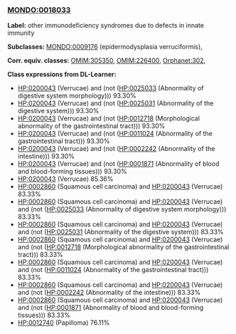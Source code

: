 
### [MONDO:0018033](http://purl.obolibrary.org/obo/MONDO_0018033)
**Label:** other immunodeficiency syndromes due to defects in innate immunity

**Subclasses:** [MONDO:0009176](http://purl.obolibrary.org/obo/MONDO_0009176) (epidermodysplasia verruciformis), 

**Corr. equiv. classes:** [OMIM:305350](http://purl.obolibrary.org/obo/OMIM_305350), [OMIM:226400](http://purl.obolibrary.org/obo/OMIM_226400), [Orphanet:302](http://www.orpha.net/ORDO/Orphanet_302), 

**Class expressions from DL-Learner:**

- [HP:0200043](http://purl.obolibrary.org/obo/HP_0200043) (Verrucae) and (not ([HP:0025033](http://purl.obolibrary.org/obo/HP_0025033) (Abnormality of digestive system morphology))) 93.30%
- [HP:0200043](http://purl.obolibrary.org/obo/HP_0200043) (Verrucae) and (not ([HP:0025031](http://purl.obolibrary.org/obo/HP_0025031) (Abnormality of the digestive system))) 93.30%
- [HP:0200043](http://purl.obolibrary.org/obo/HP_0200043) (Verrucae) and (not ([HP:0012718](http://purl.obolibrary.org/obo/HP_0012718) (Morphological abnormality of the gastrointestinal tract))) 93.30%
- [HP:0200043](http://purl.obolibrary.org/obo/HP_0200043) (Verrucae) and (not ([HP:0011024](http://purl.obolibrary.org/obo/HP_0011024) (Abnormality of the gastrointestinal tract))) 93.30%
- [HP:0200043](http://purl.obolibrary.org/obo/HP_0200043) (Verrucae) and (not ([HP:0002242](http://purl.obolibrary.org/obo/HP_0002242) (Abnormality of the intestine))) 93.30%
- [HP:0200043](http://purl.obolibrary.org/obo/HP_0200043) (Verrucae) and (not ([HP:0001871](http://purl.obolibrary.org/obo/HP_0001871) (Abnormality of blood and blood-forming tissues))) 93.30%
- [HP:0200043](http://purl.obolibrary.org/obo/HP_0200043) (Verrucae) 85.36%
- [HP:0002860](http://purl.obolibrary.org/obo/HP_0002860) (Squamous cell carcinoma) and [HP:0200043](http://purl.obolibrary.org/obo/HP_0200043) (Verrucae) 83.33%
- [HP:0002860](http://purl.obolibrary.org/obo/HP_0002860) (Squamous cell carcinoma) and [HP:0200043](http://purl.obolibrary.org/obo/HP_0200043) (Verrucae) and (not ([HP:0025033](http://purl.obolibrary.org/obo/HP_0025033) (Abnormality of digestive system morphology))) 83.33%
- [HP:0002860](http://purl.obolibrary.org/obo/HP_0002860) (Squamous cell carcinoma) and [HP:0200043](http://purl.obolibrary.org/obo/HP_0200043) (Verrucae) and (not ([HP:0025031](http://purl.obolibrary.org/obo/HP_0025031) (Abnormality of the digestive system))) 83.33%
- [HP:0002860](http://purl.obolibrary.org/obo/HP_0002860) (Squamous cell carcinoma) and [HP:0200043](http://purl.obolibrary.org/obo/HP_0200043) (Verrucae) and (not ([HP:0012718](http://purl.obolibrary.org/obo/HP_0012718) (Morphological abnormality of the gastrointestinal tract))) 83.33%
- [HP:0002860](http://purl.obolibrary.org/obo/HP_0002860) (Squamous cell carcinoma) and [HP:0200043](http://purl.obolibrary.org/obo/HP_0200043) (Verrucae) and (not ([HP:0011024](http://purl.obolibrary.org/obo/HP_0011024) (Abnormality of the gastrointestinal tract))) 83.33%
- [HP:0002860](http://purl.obolibrary.org/obo/HP_0002860) (Squamous cell carcinoma) and [HP:0200043](http://purl.obolibrary.org/obo/HP_0200043) (Verrucae) and (not ([HP:0002242](http://purl.obolibrary.org/obo/HP_0002242) (Abnormality of the intestine))) 83.33%
- [HP:0002860](http://purl.obolibrary.org/obo/HP_0002860) (Squamous cell carcinoma) and [HP:0200043](http://purl.obolibrary.org/obo/HP_0200043) (Verrucae) and (not ([HP:0001871](http://purl.obolibrary.org/obo/HP_0001871) (Abnormality of blood and blood-forming tissues))) 83.33%
- [HP:0012740](http://purl.obolibrary.org/obo/HP_0012740) (Papilloma) 76.11%


